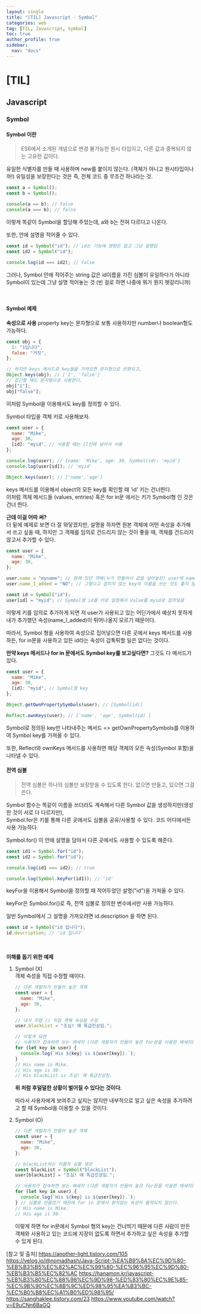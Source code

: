 ```yaml
---
layout: single
title: "[TIL] Javascript - Symbol"
categories: web
tag: [TIL, Javascript, Symbol]
toc: true
author_profile: true
sidebar:
  nav: "docs"
---
```


# [TIL]

## Javascript

### Symbol

#### Symbol 이란

> ES6에서 소개된 개념으로 변경 불가능한 원시 타입이고, 다른 값과 중복되지 않는 고유한 값이다.

유일한 식별자를 만들 때 사용하며 new를 붙이지 않는다. (객체가 아니고 원시타입이나까!)
유일성을 보장한다는 것은 즉, 전체 코드 중 무조건 하나라는 것.

```jsx
const a = Symbol();
const b = Symbol();

console(a == b); // false
console(a === b); // false
```

이렇게 똑같이 Symbol을 할당해 주었는데, a와 b는 전혀 다르다고 나온다.

또한, 안에 설명을 적어줄 수 있다.

```jsx
const id = Symbol("id"); // id는 기능에 영향은 없고 그냥 설명임
const id2 = Symbol("id");

console.log(id === id2); // false
```

그러나, Symbol 안에 적어주는 string 값은 id이름을 가진 심볼이 유일하다가 아니라 Symbol이 있는데 그냥 설명 적어놓는 것 (빈 걸로 하면 나중에 뭐가 뭔지 헷갈리니까)

<br>

#### Symbol 예제

**속성으로 사용**
property key는 문자형으로 보통 사용하지만 number나 boolean형도 가능하다.

```jsx
const obj = {
  1: "1입니다",
  false: "거짓",
};

// 하지만 keys 메서드로 key들을 가져오면 문자형으로 반환되고,
Object.keys(obj); // ['1', 'false']
// 접근할 때도 문자형으로 사용한다.
obj["1"];
obj["false"];
```

이처럼 Symbol을 이용해서도 key를 정의할 수 있다.

Symbol 타입을 객체 키로 사용해보자.

```jsx
const user = {
  name: "Mike",
  age: 30,
  [id]: "myid", // 사용할 때는 []안에 넣어서 사용
};

console.log(user); // {name: 'Mike', age: 30, Symbol(id): 'myid'}
console.log(user[id]); // 'myid'

Object.keys(user); // ['name','age']
```

keys 메서드를 이용해서 object의 모든 key를 확인할 때 'id' 키는 건너띈다.
<br>이처럼 객체 메서드들 (values, entries) 혹은 for in문 에서는 키가 Symbol형 인 것은 건너 띈다.

**근데 이걸 어따 써?**
<br>더 밑에 예제로 보면 더 잘 와닿겠지만, 설명을 하자면 원본 객체에 어떤 속성을 추가해서 쓰고 싶을 때, 하지만 그 객체를 임의로 건드리지 않는 것이 좋을 때, 객체를 건드리지 않고서 추가할 수 있다.

```jsx
const user = {
  name: "Mike",
  age: 30,
};

user.name = "myname"; // 원래 있던 객체(누가 만들어서 값을 넣어놓은) user에 name 키에 값이 있는데 그걸 무시하고 임의로 name을 할당해버리면 안된다.
user.name_I_added = "NO"; // 그렇다고 겹치지 않는 key의 이름을 쓰는 것도 좋지 않다.

const id = Symbol("id");
user[id] = "myid"; // Symbol형 id를 키로 설정해서 Value를 myid로 집어넣음
```

이렇게 키를 임의로 추가하게 되면 저 user가 사용되고 있는 어딘가에서 예상치 못하게 내가 추가했던 속성(name_I_added)이 튀어나올지 모르기 때문이다.

따라서, Symbol 형을 사용하여 속성으로 집어넣으면 다른 곳에서 keys 메서드를 사용하든, for in문을 사용하고 있든 id라는 속성이 갑툭튀할 일은 없다는 것이다.

**만약 keys 메서드나 for in 문에서도 Symbol key를 보고싶다면?**
그것도 다 메서드가 있다.

```jsx
const user = {
  name: "Mike",
  age: 30,
  [id]: "myid", // Symbol형 key
};

Object.getOwnPropertySymbols(user); // [Symbol(id)]

Reflect.ownKeys(user); // ['name', 'age', Symbol(id) ]
```

Symbol로 정의된 key만 나타내주는 메서드 => getOwnPropertySymbols를 이용하여 Symbol key를 가져올 수 있다.

또한, Reflect와 ownKeys 메서드를 사용하면 해당 객체의 모든 속성(Symbol 포함)을 나타낼 수 있다.

#### 전역 심볼

> 전역 심볼은 하나의 심볼만 보장받을 수 있도록 한다. 없으면 만들고, 있으면 그걸 쓴다.

Symbol 함수는 똑같이 이름을 쓰더라도 계속해서 다른 Symbol 값을 생성하지만(생성한 것이 서로 다 다르지만),
<br>Symbol.for은 키를 통해 다른 곳에서도 심볼을 공유/사용할 수 있다.
코드 어디에서든 사용 가능하다.

Symbol.for() 이 안에 설명을 담아서 다른 곳에서도 사용할 수 있도록 해준다.

```jsx
const id1 = Symbol.for("id");
const id2 = Symbol.for("id");

console.log(id1 === id2); // true

console.log(Symbol.keyFor(id1)); // 'id'
```

keyFor을 이용해서 Symbol을 정의할 때 적어두었던 설명("id")을 가져올 수 있다.

keyFor은 Symbol.for()로 즉, 전역 심볼로 정의한 변수에서만 사용 가능하다.

일반 Symbol에서 그 설명을 가져오려면 id.description 을 하면 된다.

```jsx
const id = Symbol("id 입니다");
id.description; // 'id 입니다'
```

<br>

**이해를 돕기 위한 예제**

1.  Symbol (X)
    <br>객체 속성을 직접 수정할 때이다.

    ```jsx
    // 다른 개발자가 만들어 놓은 객체
    const user = {
      name: "Mike",
      age: 30,
    };

    // 내가 작업 // 직접 객체 속성을 수정
    user.blackList = "조심! 얘 특급진상임.";

    // 이렇게 되면
    // 사용자가 접속하면 보는 메세지 (다른 개발자가 만들어 놓은 for문을 이용한 메세지)
    for (let key in user) {
      console.log(`His ${key} is ${user[key]}.`);
    }
    // His name is Mike.
    // His age is 30.
    // His blackList is 조심! 얘 특급진상임.
    ```

    **위 처럼 후덜덜한 상황이 벌어질 수 있다는 것이다.**

    따라서 사용자에게 보여주고 싶지는 않지만 내부적으로 알고 싶은 속성을 추가하려고 할 때 Symbol을 이용할 수 있을 것이다.

2.  Symbol (O)

    ```jsx
    // 다른 개발자가 만들어 놓은 객체
    const user = {
      name: "Mike",
      age: 30,
    };

    // blackList라는 이름의 심볼 생성
    const blackList = Symbol("blackList");
    user[blackList] = "조심! 얘 특급진상임.";

    // 사용자가 접속하면 보는 메세지 (다른 개발자가 만들어 놓은 for문을 이용한 메세지)
    for (let key in user) {
      console.log(`His ${key} is ${user[key]}.`);
    } // 심볼로 만들었기 때문에 for in 문에서 원치않는 속성이 출력되지 않는다.
    // His name is Mike.
    // His age is 30.
    ```

    이렇게 하면 for in문에서 Symbol 형의 key는 건너띄기 때문에 다른 사람이 만든 객체와 사용하고 있는 코드에 지장이 없도록 하면서 추가하고 싶은 속성을 추가할 수 있게 된다.

[참고 및 출처]
https://another-light.tistory.com/105
https://velog.io/@nomadhash/Java-Script-%EA%B9%8A%EC%9D%80-%EB%B3%B5%EC%82%AC%EC%99%80-%EC%96%95%EC%9D%80-%EB%B3%B5%EC%82%AC
https://hanamon.kr/javascript-%EB%B3%80%EC%88%98%EC%9D%98-%ED%83%80%EC%9E%85-%EC%9B%90%EC%8B%9C%ED%98%95%EA%B3%BC-%EC%B0%B8%EC%A1%B0%ED%98%95/
https://sanghaklee.tistory.com/23
https://www.youtube.com/watch?v=E9uCNn6BaGQ
